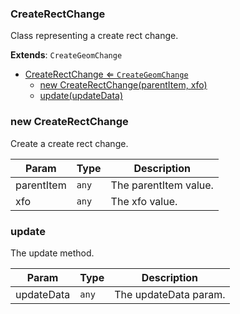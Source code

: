 <a name="CreateRectChange"></a>

### CreateRectChange 
Class representing a create rect change.


**Extends**: <code>CreateGeomChange</code>  

* [CreateRectChange ⇐ <code>CreateGeomChange</code>](#CreateRectChange)
    * [new CreateRectChange(parentItem, xfo)](#new-CreateRectChange)
    * [update(updateData)](#update)

<a name="new_CreateRectChange_new"></a>

### new CreateRectChange
Create a create rect change.


| Param | Type | Description |
| --- | --- | --- |
| parentItem | <code>any</code> | The parentItem value. |
| xfo | <code>any</code> | The xfo value. |

<a name="CreateRectChange+update"></a>

### update
The update method.



| Param | Type | Description |
| --- | --- | --- |
| updateData | <code>any</code> | The updateData param. |

